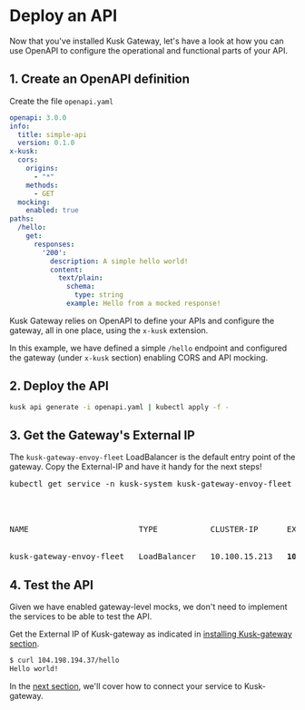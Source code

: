 # Deploy an API

Now that you've installed Kusk Gateway, let's have a look at how you can use OpenAPI to configure the operational and functional parts of your API.

## **1. Create an OpenAPI definition**

Create the file `openapi.yaml`

```yaml
openapi: 3.0.0
info:
  title: simple-api
  version: 0.1.0
x-kusk:
  cors:
    origins:
      - "*"
    methods:
      - GET
  mocking: 
    enabled: true
paths:
  /hello:
    get:
      responses:
        '200':
          description: A simple hello world!
          content:
            text/plain:
              schema:
                type: string
              example: Hello from a mocked response!
```

Kusk Gateway relies on OpenAPI to define your APIs and configure the gateway, all in one place, using the `x-kusk` extension.

In this example, we have defined a simple `/hello` endpoint and configured the gateway (under `x-kusk` section) enabling CORS and API mocking.

## **2. Deploy the API**

```sh
kusk api generate -i openapi.yaml | kubectl apply -f -
```

## **3. Get the Gateway's External IP**

The `kusk-gateway-envoy-fleet` LoadBalancer is the default entry point of the gateway. Copy the External-IP and have it handy for the next steps!

<pre>
kubectl get service -n kusk-system kusk-gateway-envoy-fleet
<br />
<br />
NAME                       TYPE           CLUSTER-IP      EXTERNAL-IP      PORT(S)                      AGE
<br />
kusk-gateway-envoy-fleet   LoadBalancer   10.100.15.213   <b>104.198.194.37</b>   80:31833/TCP,443:3083
</pre>

## **4. Test the API**

Given we have enabled gateway-level mocks, we don't need to implement the services to be able to test the API.

Get the External IP of Kusk-gateway as indicated in [installing Kusk-gateway section](./installation/#get-the-gateways-external-ip).


```sh
$ curl 104.198.194.37/hello
Hello world!
```

In the [next section](connect-a-service-to-the-api.md), we'll cover how to connect your service to Kusk-gateway.
